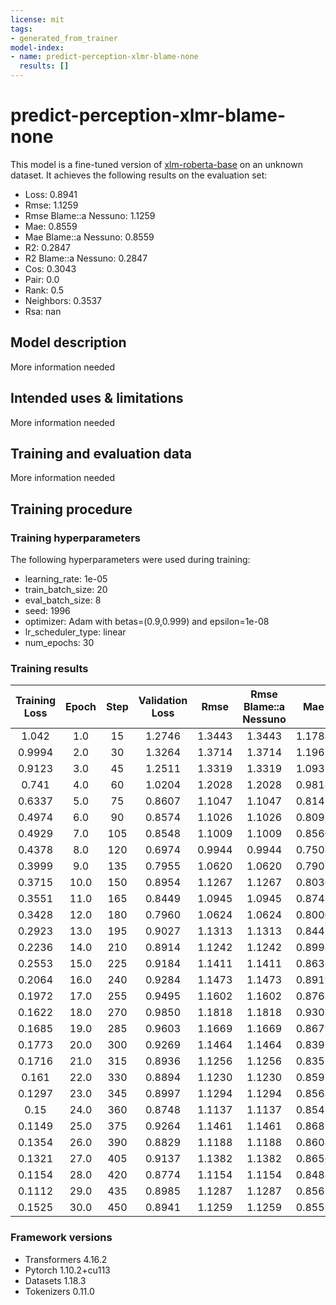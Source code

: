```yaml
---
license: mit
tags:
- generated_from_trainer
model-index:
- name: predict-perception-xlmr-blame-none
  results: []
---
```


<!-- This model card has been generated automatically according to the information the Trainer had access to. You
should probably proofread and complete it, then remove this comment. -->

# predict-perception-xlmr-blame-none

This model is a fine-tuned version of [xlm-roberta-base](https://huggingface.co/xlm-roberta-base) on an unknown dataset.
It achieves the following results on the evaluation set:
- Loss: 0.8941
- Rmse: 1.1259
- Rmse Blame::a Nessuno: 1.1259
- Mae: 0.8559
- Mae Blame::a Nessuno: 0.8559
- R2: 0.2847
- R2 Blame::a Nessuno: 0.2847
- Cos: 0.3043
- Pair: 0.0
- Rank: 0.5
- Neighbors: 0.3537
- Rsa: nan

## Model description

More information needed

## Intended uses & limitations

More information needed

## Training and evaluation data

More information needed

## Training procedure

### Training hyperparameters

The following hyperparameters were used during training:
- learning_rate: 1e-05
- train_batch_size: 20
- eval_batch_size: 8
- seed: 1996
- optimizer: Adam with betas=(0.9,0.999) and epsilon=1e-08
- lr_scheduler_type: linear
- num_epochs: 30

### Training results

| Training Loss | Epoch | Step | Validation Loss | Rmse   | Rmse Blame::a Nessuno | Mae    | Mae Blame::a Nessuno | R2      | R2 Blame::a Nessuno | Cos     | Pair | Rank | Neighbors | Rsa |
|:-------------:|:-----:|:----:|:---------------:|:------:|:---------------------:|:------:|:--------------------:|:-------:|:-------------------:|:-------:|:----:|:----:|:---------:|:---:|
| 1.042         | 1.0   | 15   | 1.2746          | 1.3443 | 1.3443                | 1.1788 | 1.1788               | -0.0197 | -0.0197             | 0.0435  | 0.0  | 0.5  | 0.2970    | nan |
| 0.9994        | 2.0   | 30   | 1.3264          | 1.3714 | 1.3714                | 1.1967 | 1.1967               | -0.0612 | -0.0612             | -0.0435 | 0.0  | 0.5  | 0.2961    | nan |
| 0.9123        | 3.0   | 45   | 1.2511          | 1.3319 | 1.3319                | 1.0932 | 1.0932               | -0.0009 | -0.0009             | 0.1304  | 0.0  | 0.5  | 0.2681    | nan |
| 0.741         | 4.0   | 60   | 1.0204          | 1.2028 | 1.2028                | 0.9818 | 0.9818               | 0.1836  | 0.1836              | 0.3043  | 0.0  | 0.5  | 0.3686    | nan |
| 0.6337        | 5.0   | 75   | 0.8607          | 1.1047 | 1.1047                | 0.8145 | 0.8145               | 0.3115  | 0.3115              | 0.3913  | 0.0  | 0.5  | 0.4044    | nan |
| 0.4974        | 6.0   | 90   | 0.8574          | 1.1026 | 1.1026                | 0.8095 | 0.8095               | 0.3140  | 0.3140              | 0.3913  | 0.0  | 0.5  | 0.4044    | nan |
| 0.4929        | 7.0   | 105  | 0.8548          | 1.1009 | 1.1009                | 0.8560 | 0.8560               | 0.3161  | 0.3161              | 0.3043  | 0.0  | 0.5  | 0.3686    | nan |
| 0.4378        | 8.0   | 120  | 0.6974          | 0.9944 | 0.9944                | 0.7503 | 0.7503               | 0.4421  | 0.4421              | 0.3043  | 0.0  | 0.5  | 0.3686    | nan |
| 0.3999        | 9.0   | 135  | 0.7955          | 1.0620 | 1.0620                | 0.7907 | 0.7907               | 0.3636  | 0.3636              | 0.3913  | 0.0  | 0.5  | 0.4044    | nan |
| 0.3715        | 10.0  | 150  | 0.8954          | 1.1267 | 1.1267                | 0.8036 | 0.8036               | 0.2837  | 0.2837              | 0.4783  | 0.0  | 0.5  | 0.4058    | nan |
| 0.3551        | 11.0  | 165  | 0.8449          | 1.0945 | 1.0945                | 0.8748 | 0.8748               | 0.3241  | 0.3241              | 0.3913  | 0.0  | 0.5  | 0.3931    | nan |
| 0.3428        | 12.0  | 180  | 0.7960          | 1.0624 | 1.0624                | 0.8000 | 0.8000               | 0.3632  | 0.3632              | 0.3913  | 0.0  | 0.5  | 0.4044    | nan |
| 0.2923        | 13.0  | 195  | 0.9027          | 1.1313 | 1.1313                | 0.8441 | 0.8441               | 0.2778  | 0.2778              | 0.3043  | 0.0  | 0.5  | 0.3537    | nan |
| 0.2236        | 14.0  | 210  | 0.8914          | 1.1242 | 1.1242                | 0.8998 | 0.8998               | 0.2869  | 0.2869              | 0.2174  | 0.0  | 0.5  | 0.3324    | nan |
| 0.2553        | 15.0  | 225  | 0.9184          | 1.1411 | 1.1411                | 0.8633 | 0.8633               | 0.2652  | 0.2652              | 0.3043  | 0.0  | 0.5  | 0.3537    | nan |
| 0.2064        | 16.0  | 240  | 0.9284          | 1.1473 | 1.1473                | 0.8919 | 0.8919               | 0.2573  | 0.2573              | 0.3043  | 0.0  | 0.5  | 0.3537    | nan |
| 0.1972        | 17.0  | 255  | 0.9495          | 1.1602 | 1.1602                | 0.8768 | 0.8768               | 0.2404  | 0.2404              | 0.3043  | 0.0  | 0.5  | 0.3537    | nan |
| 0.1622        | 18.0  | 270  | 0.9850          | 1.1818 | 1.1818                | 0.9303 | 0.9303               | 0.2120  | 0.2120              | 0.2174  | 0.0  | 0.5  | 0.3324    | nan |
| 0.1685        | 19.0  | 285  | 0.9603          | 1.1669 | 1.1669                | 0.8679 | 0.8679               | 0.2317  | 0.2317              | 0.3043  | 0.0  | 0.5  | 0.3537    | nan |
| 0.1773        | 20.0  | 300  | 0.9269          | 1.1464 | 1.1464                | 0.8391 | 0.8391               | 0.2585  | 0.2585              | 0.3043  | 0.0  | 0.5  | 0.3537    | nan |
| 0.1716        | 21.0  | 315  | 0.8936          | 1.1256 | 1.1256                | 0.8357 | 0.8357               | 0.2851  | 0.2851              | 0.3043  | 0.0  | 0.5  | 0.3537    | nan |
| 0.161         | 22.0  | 330  | 0.8894          | 1.1230 | 1.1230                | 0.8593 | 0.8593               | 0.2884  | 0.2884              | 0.3043  | 0.0  | 0.5  | 0.3537    | nan |
| 0.1297        | 23.0  | 345  | 0.8997          | 1.1294 | 1.1294                | 0.8568 | 0.8568               | 0.2802  | 0.2802              | 0.3043  | 0.0  | 0.5  | 0.3537    | nan |
| 0.15          | 24.0  | 360  | 0.8748          | 1.1137 | 1.1137                | 0.8541 | 0.8541               | 0.3002  | 0.3002              | 0.2174  | 0.0  | 0.5  | 0.3324    | nan |
| 0.1149        | 25.0  | 375  | 0.9264          | 1.1461 | 1.1461                | 0.8682 | 0.8682               | 0.2588  | 0.2588              | 0.3913  | 0.0  | 0.5  | 0.3901    | nan |
| 0.1354        | 26.0  | 390  | 0.8829          | 1.1188 | 1.1188                | 0.8608 | 0.8608               | 0.2937  | 0.2937              | 0.2174  | 0.0  | 0.5  | 0.3324    | nan |
| 0.1321        | 27.0  | 405  | 0.9137          | 1.1382 | 1.1382                | 0.8656 | 0.8656               | 0.2691  | 0.2691              | 0.3043  | 0.0  | 0.5  | 0.3537    | nan |
| 0.1154        | 28.0  | 420  | 0.8774          | 1.1154 | 1.1154                | 0.8488 | 0.8488               | 0.2980  | 0.2980              | 0.2174  | 0.0  | 0.5  | 0.3324    | nan |
| 0.1112        | 29.0  | 435  | 0.8985          | 1.1287 | 1.1287                | 0.8562 | 0.8562               | 0.2812  | 0.2812              | 0.3043  | 0.0  | 0.5  | 0.3537    | nan |
| 0.1525        | 30.0  | 450  | 0.8941          | 1.1259 | 1.1259                | 0.8559 | 0.8559               | 0.2847  | 0.2847              | 0.3043  | 0.0  | 0.5  | 0.3537    | nan |


### Framework versions

- Transformers 4.16.2
- Pytorch 1.10.2+cu113
- Datasets 1.18.3
- Tokenizers 0.11.0
